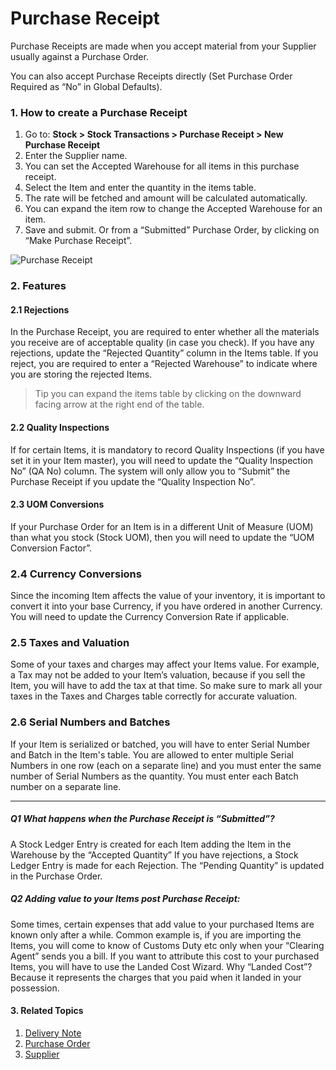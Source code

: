<!-- add-breadcrumbs -->
# Purchase Receipt

Purchase Receipts are made when you accept material from your Supplier usually
against a Purchase Order.

You can also accept Purchase Receipts directly (Set Purchase Order
Required as “No” in Global Defaults).

### 1. How to create a Purchase Receipt
1. Go to:
**Stock > Stock Transactions > Purchase Receipt > New Purchase Receipt**
1. Enter the Supplier name.
1. You can set the Accepted Warehouse for all items in this purchase receipt.
1. Select the Item and enter the quantity in the items table.
1. The rate will be fetched and amount will be calculated automatically.
1. You can expand the item row to change the Accepted Warehouse for an item.
1. Save and submit.
Or from a “Submitted” Purchase Order, by clicking on “Make Purchase Receipt”.

<img class="screenshot" alt="Purchase Receipt" src="{{docs_base_url}}/assets/img/stock/purchase-receipt.png">

### 2. Features
#### 2.1 Rejections

In the Purchase Receipt, you are required to enter whether all the materials
you receive are of acceptable quality (in case you check). If you have any
rejections, update the “Rejected Quantity” column in the Items table.
If you reject, you are required to enter a “Rejected Warehouse” to indicate
where you are storing the rejected Items.
> Tip you can expand the items table by clicking on the downward facing arrow at the right end of the table.


#### 2.2 Quality Inspections

If for certain Items, it is mandatory to record Quality Inspections (if you
have set it in your Item master), you will need to update the “Quality
Inspection No” (QA No) column. The system will only allow you to “Submit” the
Purchase Receipt if you update the “Quality Inspection No”.

#### 2.3 UOM Conversions

If your Purchase Order for an Item is in a different Unit of Measure (UOM)
than what you stock (Stock UOM), then you will need to update the “UOM
Conversion Factor”. 

### 2.4 Currency Conversions

Since the incoming Item affects the value of your inventory, it is important
to convert it into your base Currency, if you have ordered in another
Currency. You will need to update the Currency Conversion Rate if applicable.

### 2.5 Taxes and Valuation

Some of your taxes and charges may affect your Items value. For example, a Tax
may not be added to your Item’s valuation, because if you sell the Item, you
will have to add the tax at that time. So make sure to mark all your taxes in
the Taxes and Charges table correctly for accurate valuation.

### 2.6 Serial Numbers and Batches

If your Item is serialized or batched, you will have to enter Serial Number
and Batch in the Item's table. You are allowed to enter multiple Serial Numbers
in one row (each on a separate line) and you must enter the same number of
Serial Numbers as the quantity. You must enter each Batch number on a separate
line.

* * *

##### Q1 What happens when the Purchase Receipt is “Submitted”?

A Stock Ledger Entry is created for each Item adding the Item in the Warehouse
by the “Accepted Quantity” If you have rejections, a Stock Ledger Entry is
made for each Rejection. The “Pending Quantity” is updated in the Purchase
Order.

##### Q2 Adding value to your Items post Purchase Receipt:

Some times, certain expenses that add value to your purchased Items are known
only after a while. Common example is, if you are importing the Items, you
will come to know of Customs Duty etc only when your “Clearing Agent” sends
you a bill. If you want to attribute this cost to your purchased Items, you
will have to use the Landed Cost Wizard. Why “Landed Cost”? Because it
represents the charges that you paid when it landed in your possession.

#### 3. Related Topics
1. [Delivery Note](/docs/user/manual/en/stock/delivery-note)
1. [Purchase Order](/docs/user/manual/en/buying/purchase-order)
1. [Supplier](/docs/user/manual/en/buying/supplier)